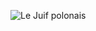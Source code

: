 ![Le Juif polonais](https://upload.wikimedia.org/wikipedia/commons/thumb/d/dc/Jasmin_Moghbeli_official_portrait.jpg/350px-Jasmin_Moghbeli_official_portrait.jpg)